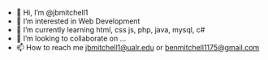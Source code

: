 - 👋 Hi, I’m @jbmitchell1
- 👀 I’m interested in Web Development 
- 🌱 I’m currently learning html, css js, php, java, mysql, c#
- 💞️ I’m looking to collaborate on ...
- 📫 How to reach me jbmitchell1@ualr.edu or benmitchell1175@gmail.com

<!---
jbmitchell1/jbmitchell1 is a ✨ special ✨ repository because its `README.md` (this file) appears on your GitHub profile.
You can click the Preview link to take a look at your changes.
--->
